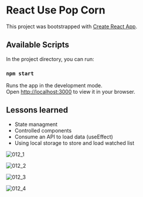 # React Use Pop Corn

This project was bootstrapped with [Create React App](https://github.com/facebook/create-react-app).

## Available Scripts

In the project directory, you can run:

### `npm start`

Runs the app in the development mode.\
Open [http://localhost:3000](http://localhost:3000) to view it in your browser.

## Lessons learned

- State managment
- Controlled components
- Consume an API to load data (useEffect)
- Using local storage to store and load watched list

![012_1](https://github.com/ivantxo/use_pop_corn/assets/943163/c5524ff8-7d56-41fd-820d-c179af3cf9de)

![012_2](https://github.com/ivantxo/use_pop_corn/assets/943163/39f89032-9694-4a33-9fe9-c50686ce4cc3)

![012_3](https://github.com/ivantxo/use_pop_corn/assets/943163/e046b5bd-9d14-44c1-8244-06b4322f1395)

![012_4](https://github.com/ivantxo/use_pop_corn/assets/943163/527afef4-1203-4a47-8738-f2a54ccf733e)
